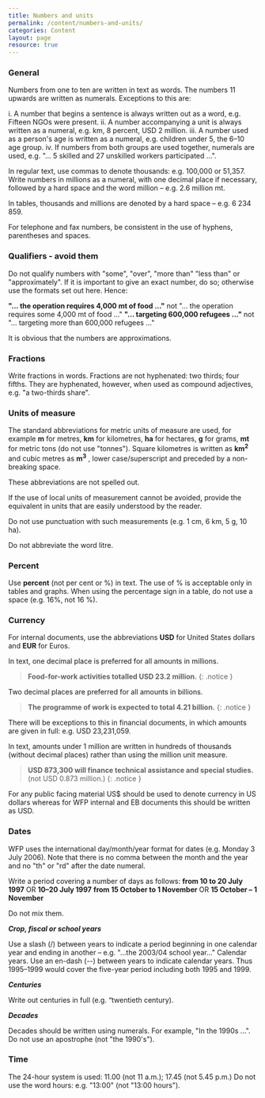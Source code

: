 ```yaml
---
title: Numbers and units
permalink: /content/numbers-and-units/
categories: Content
layout: page
resource: true
---
```


### General

Numbers from one to ten are written in text as words. The numbers 11 upwards are written as numerals. Exceptions to this are:

i.	A number that begins a sentence is always written out as a word, e.g. Fifteen NGOs were present.
ii.	A number accompanying a unit is always written as a numeral, e.g. km, 8 percent, USD 2 million.
iii. A number used as a person's age is written as a numeral, e.g. children under 5, the 6–10 age group.
iv.	If numbers from both groups are used together, numerals are used, e.g. "... 5 skilled and 27 unskilled workers participated ...".

In regular text, use commas to denote thousands: e.g. 100,000 or 51,357. Write numbers in millions as a numeral, with one decimal place if necessary, followed by a hard space and the word million – e.g. 2.6 million mt.

In tables, thousands and millions are denoted by a hard space – e.g. 6 234 859.

For telephone and fax numbers, be consistent in the use of hyphens, parentheses and spaces.

### Qualifiers - avoid them

Do not qualify numbers with "some", "over", "more than" "less than" or "approximately". If it is important to give an exact number, do so; otherwise use the formats set out here. Hence:

**"... the operation requires 4,000 mt of food ..."** not "... the operation requires some 4,000 mt of food ..."
**"... targeting 600,000 refugees ..."** not "... targeting more than 600,000 refugees ..."

It is obvious that the numbers are approximations.

### Fractions

Write fractions in words. Fractions are not hyphenated: two thirds; four fifths. They are hyphenated, however, when used as compound adjectives, e.g. "a two-thirds share".

### Units of measure

The standard abbreviations for metric units of measure are used, for example **m** for metres, **km** for kilometres, **ha** for hectares, **g** for grams, **mt** for metric tons (do not use "tonnes"). Square kilometres is written as **km**<sup>**2**</sup> and cubic metres as **m**<sup>**3**</sup> , lower case/superscript and preceded by a non-breaking space.

These abbreviations are not spelled out.

If the use of local units of measurement cannot be avoided, provide the equivalent in units that are easily understood by the reader.

Do not use punctuation with such measurements (e.g. 1 cm, 6 km, 5 g, 10 ha).

Do not abbreviate the word litre.

### Percent

Use **percent** (not per cent or %) in text. The use of % is acceptable only in tables and graphs. When using the percentage sign in a table, do not use a space (e.g. 16%, not 16 %).

### Currency

For internal documents, use the abbreviations **USD** for United States dollars and **EUR** for Euros.

In text, one decimal place is preferred for all amounts in millions.

> **Food-for-work activities totalled USD 23.2 million.**
{: .notice }

Two decimal places are preferred for all amounts in billions.

> **The programme of work is expected to total 4.21 billion.**
{: .notice }

There will be exceptions to this in financial documents, in which amounts are given in full: e.g. USD 23,231,059.

In text, amounts under 1 million are written in hundreds of thousands (without decimal places) rather than using the million unit measure.

> **USD 873,300 will finance technical assistance and special studies.** (not USD 0.873 million.)
{: .notice }

For any public facing material US$ should be used to denote currency in US dollars whereas for WFP internal and EB documents  this should be written as USD.   

### Dates

WFP uses the international day/month/year format for dates (e.g. Monday 3 July 2006). Note that there is no comma between the month and the year and no "th" or "rd" after the date numeral.

Write a period covering a number of days as follows:
**from 10 to 20 July 1997** OR **10–20 July 1997**
**from 15 October to 1 November** OR **15 October – 1 November**

Do not mix them.

**_Crop, fiscal or school years_**

Use a slash (/) between years to indicate a period beginning in one calendar year and ending in another – e.g. "...the 2003/04 school year..." Calendar years. Use an en-dash (--) between years to indicate calendar years. Thus 1995–1999 would cover the five-year period including both 1995 and 1999.

**_Centuries_**

Write out centuries in full (e.g. “twentieth century).

**_Decades_**

Decades should be written using numerals. For example, "In the 1990s ...". Do not use an apostrophe (not "the 1990's").

### Time

The 24-hour system is used: 11.00 (not 11 a.m.); 17.45 (not 5.45 p.m.) Do not use the word hours: e.g. "13:00" (not "13:00 hours").
